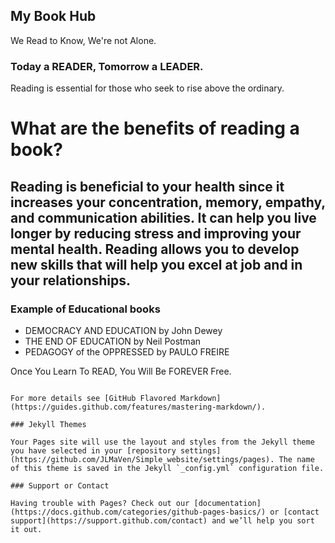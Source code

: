 ## My Book Hub

We Read to Know, We're not Alone.

### Today a READER, Tomorrow a LEADER.

Reading is essential for those who seek to rise above the ordinary.


# What are the benefits of reading a book?
## Reading is beneficial to your health since it increases your concentration, memory, empathy, and communication abilities. It can help you live longer by reducing stress and improving your mental health. Reading allows you to develop new skills that will help you excel at job and in your relationships.

### Example of Educational books

- DEMOCRACY AND EDUCATION by John Dewey
- THE END OF EDUCATION by Neil Postman
- PEDAGOGY of the OPPRESSED by PAULO FREIRE


Once You Learn To READ, You Will Be FOREVER Free.

```

For more details see [GitHub Flavored Markdown](https://guides.github.com/features/mastering-markdown/).

### Jekyll Themes

Your Pages site will use the layout and styles from the Jekyll theme you have selected in your [repository settings](https://github.com/JLMaVen/Simple_website/settings/pages). The name of this theme is saved in the Jekyll `_config.yml` configuration file.

### Support or Contact

Having trouble with Pages? Check out our [documentation](https://docs.github.com/categories/github-pages-basics/) or [contact support](https://support.github.com/contact) and we’ll help you sort it out.
